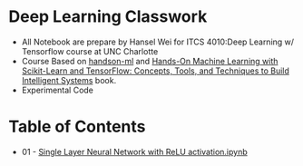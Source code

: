 # Deep Learning Classwork
- All Notebook are prepare by Hansel Wei for ITCS 4010:Deep Learning w/ Tensorflow course at UNC Charlotte
- Course Based on [handson-ml](https://github.com/ageron/handson-ml) and [Hands-On Machine Learning with Scikit-Learn and TensorFlow: Concepts, Tools, and Techniques to Build Intelligent Systems](http://a.co/ha0k8MP) book.
- Experimental Code

# Table of Contents

- 01 - [Single Layer Neural Network with ReLU activation.ipynb](https://github.com/darkmastermindz/deeplearning-classwork/blob/master/01-Single%20Layer%20Neural%20Network%20with%20ReLU%20activation.ipynb)
